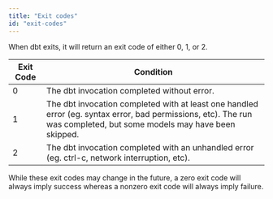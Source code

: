 ```yaml
---
title: "Exit codes"
id: "exit-codes"
---
```


When dbt exits, it will return an exit code of either 0, 1, or 2.

| Exit Code | Condition |
| --------- | --------- |
| 0 | The dbt invocation completed without error. |
| 1 | The dbt invocation completed with at least one handled error (eg. <Term id="model" /> syntax error, bad permissions, etc). The run was completed, but some models may have been skipped. |
| 2 | The dbt invocation completed with an unhandled error (eg. ctrl-c, network interruption, etc). |

While these exit codes may change in the future, a zero exit code will always imply success whereas a nonzero exit code will always imply failure.
